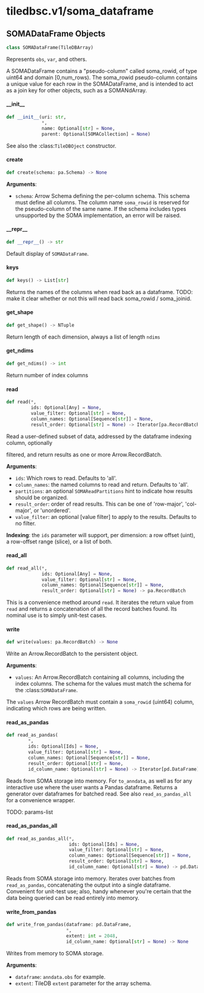 <a id="tiledbsc.v1/soma_dataframe"></a>

# tiledbsc.v1/soma\_dataframe

<a id="tiledbsc.v1/soma_dataframe.SOMADataFrame"></a>

## SOMADataFrame Objects

```python
class SOMADataFrame(TileDBArray)
```

Represents ``obs``, ``var``, and others.

A SOMADataFrame contains a "pseudo-column" called soma_rowid, of type uint64 and domain
[0,num_rows).  The soma_rowid pseudo-column contains a unique value for each row in the
SOMADataFrame, and is intended to act as a join key for other objects, such as a SOMANdArray.

<a id="tiledbsc.v1/soma_dataframe.SOMADataFrame.__init__"></a>

#### \_\_init\_\_

```python
def __init__(uri: str,
             *,
             name: Optional[str] = None,
             parent: Optional[SOMACollection] = None)
```

See also the :class:`TileDBOject` constructor.

<a id="tiledbsc.v1/soma_dataframe.SOMADataFrame.create"></a>

#### create

```python
def create(schema: pa.Schema) -> None
```

**Arguments**:

- `schema`: Arrow Schema defining the per-column schema. This schema must define all
columns. The column name ``soma_rowid`` is reserved for the pseudo-column of the same name.
If the schema includes types unsupported by the SOMA implementation, an error will be
raised.

<a id="tiledbsc.v1/soma_dataframe.SOMADataFrame.__repr__"></a>

#### \_\_repr\_\_

```python
def __repr__() -> str
```

Default display of `SOMADataFrame`.

<a id="tiledbsc.v1/soma_dataframe.SOMADataFrame.keys"></a>

#### keys

```python
def keys() -> List[str]
```

Returns the names of the columns when read back as a dataframe.
TODO: make it clear whether or not this will read back soma_rowid / soma_joinid.

<a id="tiledbsc.v1/soma_dataframe.SOMADataFrame.get_shape"></a>

#### get\_shape

```python
def get_shape() -> NTuple
```

Return length of each dimension, always a list of length ``ndims``

<a id="tiledbsc.v1/soma_dataframe.SOMADataFrame.get_ndims"></a>

#### get\_ndims

```python
def get_ndims() -> int
```

Return number of index columns

<a id="tiledbsc.v1/soma_dataframe.SOMADataFrame.read"></a>

#### read

```python
def read(*,
         ids: Optional[Any] = None,
         value_filter: Optional[str] = None,
         column_names: Optional[Sequence[str]] = None,
         result_order: Optional[str] = None) -> Iterator[pa.RecordBatch]
```

Read a user-defined subset of data, addressed by the dataframe indexing column, optionally

filtered, and return results as one or more Arrow.RecordBatch.

**Arguments**:

- `ids`: Which rows to read. Defaults to 'all'.
- `column_names`: the named columns to read and return. Defaults to 'all'.
- `partitions`: an optional ``SOMAReadPartitions`` hint to indicate how results should be
organized.
- `result_order`: order of read results.  This can be one of 'row-major', 'col-major', or
'unordered'.
- `value_filter`: an optional [value filter] to apply to the results. Defaults to no
filter.

**Indexing**: the `ids` parameter will support, per dimension: a row offset (uint), a
row-offset range (slice), or a list of both.

<a id="tiledbsc.v1/soma_dataframe.SOMADataFrame.read_all"></a>

#### read\_all

```python
def read_all(*,
             ids: Optional[Any] = None,
             value_filter: Optional[str] = None,
             column_names: Optional[Sequence[str]] = None,
             result_order: Optional[str] = None) -> pa.RecordBatch
```

This is a convenience method around `read`. It iterates the return value from `read`
and returns a concatenation of all the record batches found. Its nominal use is to
simply unit-test cases.

<a id="tiledbsc.v1/soma_dataframe.SOMADataFrame.write"></a>

#### write

```python
def write(values: pa.RecordBatch) -> None
```

Write an Arrow.RecordBatch to the persistent object.

**Arguments**:

- `values`: An Arrow.RecordBatch containing all columns, including the index columns. The
schema for the values must match the schema for the :class:`SOMADataFrame`.

The ``values`` Arrow RecordBatch must contain a ``soma_rowid`` (uint64) column, indicating
which rows are being written.

<a id="tiledbsc.v1/soma_dataframe.SOMADataFrame.read_as_pandas"></a>

#### read\_as\_pandas

```python
def read_as_pandas(
        *,
        ids: Optional[Ids] = None,
        value_filter: Optional[str] = None,
        column_names: Optional[Sequence[str]] = None,
        result_order: Optional[str] = None,
        id_column_name: Optional[str] = None) -> Iterator[pd.DataFrame]
```

Reads from SOMA storage into memory.  For `to_anndata`, as well as for any interactive use
where the user wants a Pandas dataframe.  Returns a generator over dataframes for batched
read. See also `read_as_pandas_all` for a convenience wrapper.

TODO: params-list

<a id="tiledbsc.v1/soma_dataframe.SOMADataFrame.read_as_pandas_all"></a>

#### read\_as\_pandas\_all

```python
def read_as_pandas_all(*,
                       ids: Optional[Ids] = None,
                       value_filter: Optional[str] = None,
                       column_names: Optional[Sequence[str]] = None,
                       result_order: Optional[str] = None,
                       id_column_name: Optional[str] = None) -> pd.DataFrame
```

Reads from SOMA storage into memory.  Iterates over batches from `read_as_pandas`, concatenating
the output into a single dataframe.  Convenient for unit-test use; also, handy whenever
you're certain that the data being queried can be read entirely into memory.

<a id="tiledbsc.v1/soma_dataframe.SOMADataFrame.write_from_pandas"></a>

#### write\_from\_pandas

```python
def write_from_pandas(dataframe: pd.DataFrame,
                      *,
                      extent: int = 2048,
                      id_column_name: Optional[str] = None) -> None
```

Writes from memory to SOMA storage.

**Arguments**:

- `dataframe`: `anndata.obs` for example.
- `extent`: TileDB `extent` parameter for the array schema.

